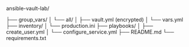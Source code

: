  ansible-vault-lab/

 ├── group_vars/
 │ └── all/
 │ ├── vault.yml (encrypted)
 │ └── vars.yml
 ├── inventory/
 │ └── production.ini
 ├── playbooks/
 │ ├── create_user.yml
 │ └── configure_service.yml
 ├── README.md
 └── requirements.txt
